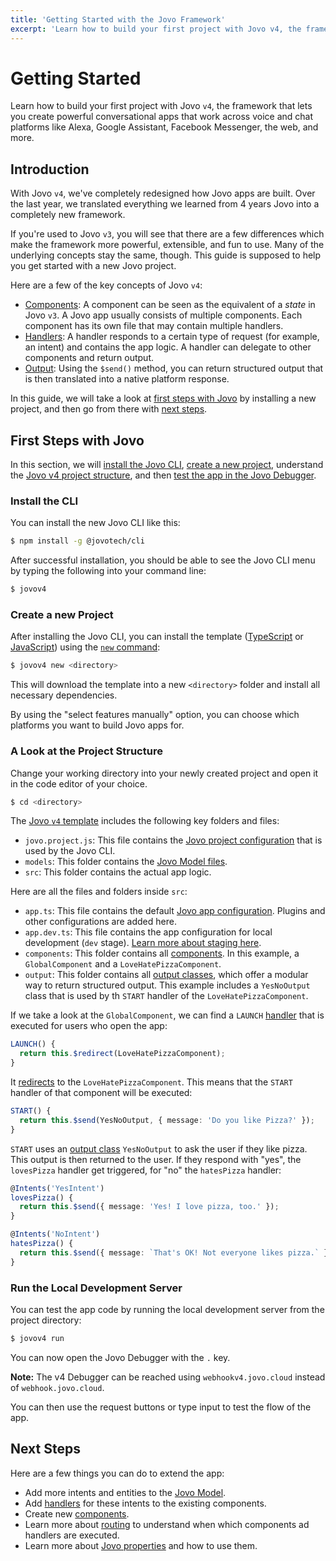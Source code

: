 ```yaml
---
title: 'Getting Started with the Jovo Framework'
excerpt: 'Learn how to build your first project with Jovo v4, the framework that lets you create powerful conversational apps that work across voice and chat platforms like Alexa, Google Assistant, Facebook Messenger, the web, and more.'
---
```


# Getting Started

Learn how to build your first project with Jovo `v4`, the framework that lets you create powerful conversational apps that work across voice and chat platforms like Alexa, Google Assistant, Facebook Messenger, the web, and more.

## Introduction

With Jovo `v4`, we've completely redesigned how Jovo apps are built. Over the last year, we translated everything we learned from 4 years Jovo into a completely new framework.

If you're used to Jovo `v3`, you will see that there are a few differences which make the framework more powerful, extensible, and fun to use. Many of the underlying concepts stay the same, though. This guide is supposed to help you get started with a new Jovo project.

Here are a few of the key concepts of Jovo `v4`:

- [Components](./components.md): A component can be seen as the equivalent of a _state_ in Jovo `v3`. A Jovo app usually consists of multiple components. Each component has its own file that may contain multiple handlers.
- [Handlers](./handlers.md): A handler responds to a certain type of request (for example, an intent) and contains the app logic. A handler can delegate to other components and return output.
- [Output](./output.md): Using the `$send()` method, you can return structured output that is then translated into a native platform response.

In this guide, we will take a look at [first steps with Jovo](#first-steps-with-jovo) by installing a new project, and then go from there with [next steps](#next-steps).

## First Steps with Jovo

In this section, we will [install the Jovo CLI](#install-the-cli), [create a new project](#create-a-new-project), understand the [Jovo v4 project structure](#a-look-at-the-project-structure), and then [test the app in the Jovo Debugger](#run-the-local-development-server).

### Install the CLI

You can install the new Jovo CLI like this:

```sh
$ npm install -g @jovotech/cli
```

After successful installation, you should be able to see the Jovo CLI menu by typing the following into your command line:

```sh
$ jovov4
```

### Create a new Project

After installing the Jovo CLI, you can install the template ([TypeScript](https://github.com/jovotech/jovo-v4-template) or [JavaScript](https://github.com/jovotech/jovo-v4-template-js)) using the [`new` command](https://v4.jovo.tech/docs/new-command):

```sh
$ jovov4 new <directory>
```

This will download the template into a new `<directory>` folder and install all necessary dependencies.

By using the "select features manually" option, you can choose which platforms you want to build Jovo apps for.

### A Look at the Project Structure

Change your working directory into your newly created project and open it in the code editor of your choice.

```sh
$ cd <directory>
```

The [Jovo `v4` template](https://github.com/jovotech/jovo-v4-template) includes the following key folders and files:

- `jovo.project.js`: This file contains the [Jovo project configuration](./project-config.md) that is used by the Jovo CLI.
- `models`: This folder contains the [Jovo Model files](./models.md).
- `src`: This folder contains the actual app logic.

Here are all the files and folders inside `src`:

- `app.ts`: This file contains the default [Jovo app configuration](./app-config.md). Plugins and other configurations are added here.
- `app.dev.ts`: This file contains the app configuration for local development (`dev` stage). [Learn more about staging here](./staging.md).
- `components`: This folder contains all [components](./components.md). In this example, a `GlobalComponent` and a `LoveHatePizzaComponent`.
- `output`: This folder contains all [output classes](./output-classes.md), which offer a modular way to return structured output. This example includes a `YesNoOutput` class that is used by th `START` handler of the `LoveHatePizzaComponent`.

If we take a look at the `GlobalComponent`, we can find a `LAUNCH` [handler](./handlers.md) that is executed for users who open the app:

```typescript
LAUNCH() {
  return this.$redirect(LoveHatePizzaComponent);
}
```

It [redirects](./handlers.md#redirect-to-components) to the `LoveHatePizzaComponent`. This means that the `START` handler of that component will be executed:

```typescript
START() {
  return this.$send(YesNoOutput, { message: 'Do you like Pizza?' });
}
```

`START` uses an [output class](./output-classes.md) `YesNoOutput` to ask the user if they like pizza. This output is then returned to the user. If they respond with "yes", the `lovesPizza` handler get triggered, for "no" the `hatesPizza` handler:

```typescript
@Intents('YesIntent')
lovesPizza() {
  return this.$send({ message: 'Yes! I love pizza, too.' });
}

@Intents('NoIntent')
hatesPizza() {
  return this.$send({ message: `That's OK! Not everyone likes pizza.` });
}
```

### Run the Local Development Server

You can test the app code by running the local development server from the project directory:

```sh
$ jovov4 run
```

You can now open the Jovo Debugger with the `.` key.

**Note:** The v4 Debugger can be reached using `webhookv4.jovo.cloud` instead of `webhook.jovo.cloud`.

You can then use the request buttons or type input to test the flow of the app.

## Next Steps

Here are a few things you can do to extend the app:

- Add more intents and entities to the [Jovo Model](./models.md).
- Add [handlers](./handlers.md) for these intents to the existing components.
- Create new [components](./components.md).
- Learn more about [routing](./routing.md) to understand when which components ad handlers are executed.
- Learn more about [Jovo properties](./jovo-properties.md) and how to use them.
